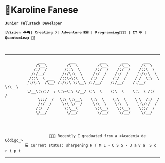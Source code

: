 # 🧩Karoline Fanese 

**`Junior Fullstack Developer`**

**`[Vision 👁‍🗨| Creating 💡| Adventure 🗺 | Programming👩🏾‍💻 | IT 🌐 | QuantumLeap 🎯]`**
<br>
</br>
##
__________________________________________________________________________________

                   ___           ___           ___       ___       ___     
                  /\__\         /\  \         /\__\     /\__\     /\  \ 
                 /:/  /        /::\  \       /:/  /    /:/  /    /::\  \   
                /:/__/        /:/\:\  \     /:/  /    /:/  /    /:/\:\  \
               /::\  \ ___   /::\~\:\  \   /:/  /    /:/  /    /:/  \:\  \
              /:/\:\  /\__\ /:/\:\ \:\__\ /:/__/    /:/__/    /:/__/ \:\__\
              \/__\:\/:/  / \:\~\:\ \/__/ \:\  \    \:\  \    \:\  \ /:/  /
                   \::/  /   \:\ \:\__\    \:\  \    \:\  \    \:\  /:/  / 
                   /:/  /     \:\ \/__/     \:\  \    \:\  \    \:\/:/  /
                  /:/  /       \:\__\        \:\__\    \:\__\    \::/  /    
                  \/__/         \/__/         \/__/     \/__/     \/__/ 
<br />
<br />

                        👩🏾‍🎓 Recently I graduated from a <Academia de Código_>
             💻 Current status: sharpening H T M L - C S S - J a v a  S c r i p t
__________________________________________________________________________________
<br />
<br />
